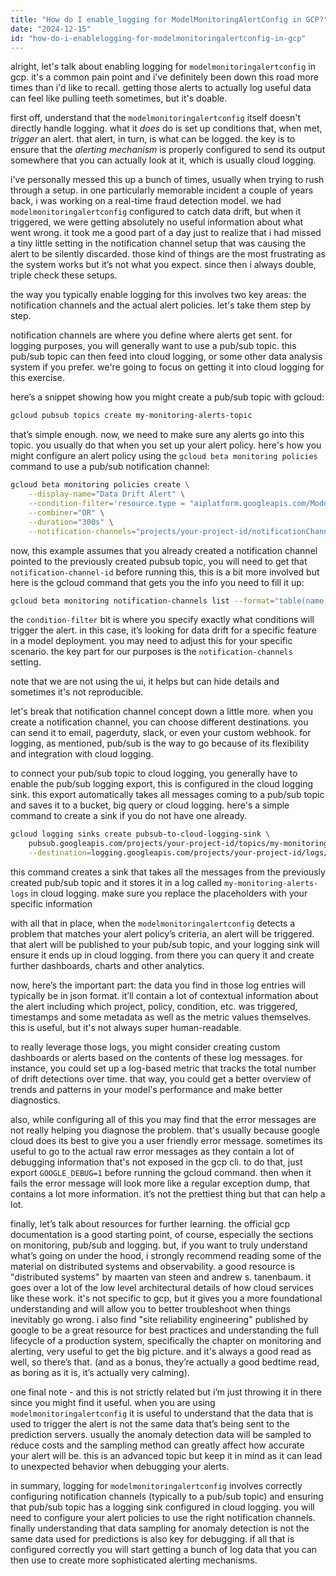 ```yaml
---
title: "How do I enable_logging for ModelMonitoringAlertConfig in GCP?"
date: "2024-12-15"
id: "how-do-i-enablelogging-for-modelmonitoringalertconfig-in-gcp"
---
```


alright, let's talk about enabling logging for `modelmonitoringalertconfig` in gcp. it's a common pain point and i've definitely been down this road more times than i'd like to recall. getting those alerts to actually log useful data can feel like pulling teeth sometimes, but it's doable. 

first off, understand that the `modelmonitoringalertconfig` itself doesn't directly handle logging. what it *does* do is set up conditions that, when met, *trigger* an alert. that alert, in turn, is what can be logged. the key is to ensure that the *alerting mechanism* is properly configured to send its output somewhere that you can actually look at it, which is usually cloud logging.

i've personally messed this up a bunch of times, usually when trying to rush through a setup. in one particularly memorable incident a couple of years back, i was working on a real-time fraud detection model. we had `modelmonitoringalertconfig` configured to catch data drift, but when it triggered, we were getting absolutely no useful information about what went wrong. it took me a good part of a day just to realize that i had missed a tiny little setting in the notification channel setup that was causing the alert to be silently discarded. those kind of things are the most frustrating as the system works but it’s not what you expect. since then i always double, triple check these setups.

the way you typically enable logging for this involves two key areas: the notification channels and the actual alert policies. let's take them step by step.

notification channels are where you define where alerts get sent. for logging purposes, you will generally want to use a pub/sub topic. this pub/sub topic can then feed into cloud logging, or some other data analysis system if you prefer. we're going to focus on getting it into cloud logging for this exercise.

here’s a snippet showing how you might create a pub/sub topic with gcloud:

```bash
gcloud pubsub topics create my-monitoring-alerts-topic
```

that’s simple enough. now, we need to make sure any alerts go into this topic. you usually do that when you set up your alert policy. here's how you might configure an alert policy using the `gcloud beta monitoring policies` command to use a pub/sub notification channel:

```bash
gcloud beta monitoring policies create \
    --display-name="Data Drift Alert" \
    --condition-filter='resource.type = "aiplatform.googleapis.com/ModelDeploymentMonitoringJob" AND metric.type = "aiplatform.googleapis.com/model_deployment/online_prediction/feature_anomalies" AND metric.labels.feature_name = "some_feature" AND metric.labels.feature_anomalies_type = "drift"' \
    --combiner="OR" \
    --duration="300s" \
    --notification-channels="projects/your-project-id/notificationChannels/your-notification-channel-id-here" 
```

now, this example assumes that you already created a notification channel pointed to the previously created pubsub topic, you will need to get that `notification-channel-id` before running this, this is a bit more involved but here is the gcloud command that gets you the info you need to fill it up:

```bash
gcloud beta monitoring notification-channels list --format="table(name,displayName)"
```

the `condition-filter` bit is where you specify exactly what conditions will trigger the alert. in this case, it’s looking for data drift for a specific feature in a model deployment. you may need to adjust this for your specific scenario. the key part for our purposes is the `notification-channels` setting.

note that we are not using the ui, it helps but can hide details and sometimes it's not reproducible. 

let's break that notification channel concept down a little more. when you create a notification channel, you can choose different destinations. you can send it to email, pagerduty, slack, or even your custom webhook. for logging, as mentioned, pub/sub is the way to go because of its flexibility and integration with cloud logging.

to connect your pub/sub topic to cloud logging, you generally have to enable the pub/sub logging export, this is configured in the cloud logging sink. this export automatically takes all messages coming to a pub/sub topic and saves it to a bucket, big query or cloud logging. here's a simple command to create a sink if you do not have one already.

```bash
gcloud logging sinks create pubsub-to-cloud-logging-sink \
    pubsub.googleapis.com/projects/your-project-id/topics/my-monitoring-alerts-topic \
    --destination=logging.googleapis.com/projects/your-project-id/logs/my-monitoring-alerts-logs
```

this command creates a sink that takes all the messages from the previously created pub/sub topic and it stores it in a log called `my-monitoring-alerts-logs` in cloud logging. make sure you replace the placeholders with your specific information

with all that in place, when the `modelmonitoringalertconfig` detects a problem that matches your alert policy’s criteria, an alert will be triggered. that alert will be published to your pub/sub topic, and your logging sink will ensure it ends up in cloud logging. from there you can query it and create further dashboards, charts and other analytics.

now, here’s the important part: the data you find in those log entries will typically be in json format. it’ll contain a lot of contextual information about the alert including which project, policy, condition, etc. was triggered, timestamps and some metadata as well as the metric values themselves. this is useful, but it's not always super human-readable.

to really leverage those logs, you might consider creating custom dashboards or alerts based on the contents of these log messages. for instance, you could set up a log-based metric that tracks the total number of drift detections over time. that way, you could get a better overview of trends and patterns in your model's performance and make better diagnostics.

also, while configuring all of this you may find that the error messages are not really helping you diagnose the problem. that's usually because google cloud does its best to give you a user friendly error message. sometimes its useful to go to the actual raw error messages as they contain a lot of debugging information that's not exposed in the gcp cli. to do that, just export `GOOGLE_DEBUG=1` before running the gcloud command. then when it fails the error message will look more like a regular exception dump, that contains a lot more information. it’s not the prettiest thing but that can help a lot.

finally, let’s talk about resources for further learning. the official gcp documentation is a good starting point, of course, especially the sections on monitoring, pub/sub and logging. but, if you want to truly understand what’s going on under the hood, i strongly recommend reading some of the material on distributed systems and observability. a good resource is "distributed systems" by maarten van steen and andrew s. tanenbaum. it goes over a lot of the low level architectural details of how cloud services like these work. it's not specific to gcp, but it gives you a more foundational understanding and will allow you to better troubleshoot when things inevitably go wrong. i also find "site reliability engineering" published by google to be a great resource for best practices and understanding the full lifecycle of a production system, specifically the chapter on monitoring and alerting, very useful to get the big picture. and it's always a good read as well, so there’s that. (and as a bonus, they’re actually a good bedtime read, as boring as it is, it’s actually very calming).

one final note - and this is not strictly related but i’m just throwing it in there since you might find it useful. when you are using `modelmonitoringalertconfig` it is useful to understand that the data that is used to trigger the alert is not the same data that’s being sent to the prediction servers. usually the anomaly detection data will be sampled to reduce costs and the sampling method can greatly affect how accurate your alert will be. this is an advanced topic but keep it in mind as it can lead to unexpected behavior when debugging your alerts.

in summary, logging for `modelmonitoringalertconfig` involves correctly configuring notification channels (typically to a pub/sub topic) and ensuring that pub/sub topic has a logging sink configured in cloud logging. you will need to configure your alert policies to use the right notification channels. finally understanding that data sampling for anomaly detection is not the same data used for predictions is also key for debugging. if all that is configured correctly you will start getting a bunch of log data that you can then use to create more sophisticated alerting mechanisms.
